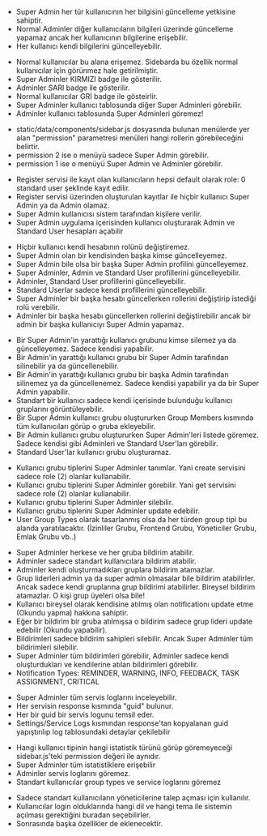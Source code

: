 <!-- 
*********************************
*
*
* APP RULES
*
*
********************************* 
-->

<!-- * PROFILE PAGE RULES * -->
* Super Admin her tür kullanıcının her bilgisini güncelleme yetkisine sahiptir. 
* Normal Adminler diğer kullanıcıların bilgileri üzerinde güncelleme yapamaz ancak her kullanıcının bilgilerine erişebilir.
* Her kullanıcı kendi bilgilerini güncelleyebilir.


<!-- * USER MANAGEMENT > VIEW USER RULES * -->
* Normal kullanıcılar bu alana erişemez. Sidebarda bu özellik normal kullanıcılar için görünmez hale getirilmiştir.
* Super Adminler KIRMIZI badge ile gösterilir.
* Adminler SARI badge ile gösterilir.
* Normal kullanıcılar GRİ badge ile gösteirlir.
* Super Adminler kullanıcı tablosunda diğer Super Adminleri görebilir.
* Adminler kullanıcı tablosunda Super Adminleri göremez!


<!-- * SIDEBAR RULES * -->
* static/data/components/sidebar.js dosyasında bulunan menülerde yer alan "permission" parametresi menüleri hangi rollerin görebileceğini belirtir.
* permission 2 ise o menüyü sadece Super Admin görebilir.
* permission 1 ise o menüyü Super Admin ve Adminler görebilir.


<!-- * REGISTER (SIGNUP) RULES * -->
* Register servisi ile kayıt olan kullanıcıların hepsi default olarak role: 0 standard user şeklinde kayıt edilir.
* Register servisi üzerinden oluşturulan kayıtlar ile hiçbir kullanıcı Super Admin ya da Admin olamaz.
* Super Admin kullanıcısı sistem tarafından kişilere verilir.
* Super Admin uygulama içerisinden kullanıcı oluşturarak Admin ve Standard User hesapları açabilir


<!-- * UPDATE USER RULES * -->
* Hiçbir kullanıcı kendi hesabının rolünü değiştiremez.
* Super Admin olan bir kendisinden başka kimse güncelleyemez. 
* Super Admin bile olsa bir başka Super Admin profilini güncelleyemez.
* Super Adminler, Admin ve Standard User profillerini güncelleyebilir.
* Adminler, Standard User profillerini güncelleyebilir.
* Standard Userlar sadece kendi profillerini güncelleyebilir.
* Super Adminler bir başka hesabı güncellerken rollerini değiştirip istediği rolü verebilir.
* Adminler bir başka hesabı güncellerken rollerini değiştirebilir ancak bir admin bir başka kullanıcıyı Super Admin yapamaz.


<!-- * USER GROUP RULES * -->
* Bir Super Admin'in yarattığı kullanıcı grubunu kimse silemez ya da güncelleyemez. Sadece kendisi yapabilir.
* Bir Admin'in yarattığı kullanıcı grubu bir Super Admin tarafından silinebilir ya da güncellenebilir.
* Bir Admin'in yarattığı kullanıcı grubu bir başka Admin tarafından silinemez ya da güncellenemez. Sadece kendisi yapabilir ya da bir Super Admin yapabilir.
* Standart bir kullanıcı sadece kendi içerisinde bulunduğu kullanıcı gruplarını görüntüleyebilir. 
* Bir Super Admin kullanıcı grubu oluştururken Group Members kısmında tüm kullanıcıları görüp o gruba ekleyebilir.
* Bir Admin kullanıcı grubu oluştururken Super Admin'leri listede göremez. Sadece kendisi gibi Adminleri ve Standard User'ları görebilir.
* Standard User'lar kullanıcı grubu oluşturamaz.


<!-- * USER GROUP TYPE RULES * -->
* Kullanıcı grubu tiplerini Super Adminler tanımlar. Yani create servisini sadece role (2) olanlar kullanabilir.
* Kullanıcı grubu tiplerini Super Adminler görebilir. Yani get servisini sadece role (2) olanlar kullanabilir.
* Kullanıcı grubu tiplerini Super Adminler silebilir. 
* Kullanıcı grubu tiplerini Super Adminler update edebilir.
* User Group Types olarak tasarlanmış olsa da her türden group tipi bu alanda yaratılacaktır. (İzinliler Grubu, Frontend Grubu, Yöneticiler Grubu, Emlak Grubu vb..)


<!-- * NOTIFICATION RULES * -->
* Super Adminler herkese ve her gruba bildirim atabilir.
* Adminler sadece standart kullanıcılara bildirim atabilir.
* Adminler kendi oluşturmadıkları gruplara bildirim atamazlar.
* Grup liderleri admin ya da super admin olmasalar bile bildirim atabilirler. Ancak sadece kendi gruplarına grup bildirimi atabilirler. Bireysel bildirim atamazlar. O kişi grup üyeleri olsa bile!
* Kullanıcı bireysel olarak kendisine atılmış olan notificationı update etme (Okundu yapma) hakkına sahiptir.
* Eğer bir bildirim bir gruba atılmışsa o bildirim sadece grup lideri update edebilir (Okundu yapabilir).
* Bildirimleri sadece bildirim sahipleri silebilir. Ancak Super Adminler tüm bildirimleri silebilir.
* Super Adminler tüm bildirimleri görebilir, Adminler sadece kendi oluşturdukları ve kendilerine atılan bildirimleri görebilir.
* Notification Types: REMINDER, WARNING, INFO, FEEDBACK, TASK ASSIGNMENT, CRITICAL


<!-- * SERVICE LOGS * -->
* Super Adminler tüm servis loglarını inceleyebilir.
* Her servisin response kısmında "guid" bulunur.
* Her bir guid bir servis logunu temsil eder.
* Settings/Service Logs kısmından response'tan kopyalanan guid yapıştırılıp log tablosundaki detaylar çekilebilir


<!-- * STATISTICS * -->
* Hangi kullanıcı tipinin hangi istatistik türünü görüp göremeyeceği sidebar.js'teki permission değeri ile aynıdır.
* Super Adminler tüm istatistiklere erişebilir
* Adminler servis loglarını göremez. 
* Standart kullanıcılar group types ve service loglarını göremez


<!-- SETTINGS -->
* Sadece standart kullanıcıların yöneticilerine talep açması için kullanılır. 
* Kullanıcılar login olduklarında hangi dil ve hangi tema ile sistemin açılması gerektiğini buradan seçebilirler.
* Sonrasında başka özellikler de eklenecektir.